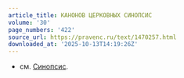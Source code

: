 ```yaml
---
article_title: КАНОНОВ ЦЕРКОВНЫХ СИНОПСИС
volume: '30'
page_numbers: '422'
source_url: https://pravenc.ru/text/1470257.html
downloaded_at: '2025-10-13T14:19:26Z'
---
```


- см. [Синопсис](https://pravenc.ru/text/Синопсис.html).
